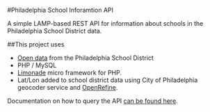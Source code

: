 #Philadelphia School Inforamtion API

A simple LAMP-based REST API for information about schools in the Philadelphia School District data. 

##This project uses

* [Open data](http://webgui.phila.k12.pa.us/offices/a/accountability/open-data-initiative) from the Philadelphia School District
* PHP / MySQL
* [Limonade](http://limonade-php.github.com/) micro framework for PHP.
* Lat/Lon added to school district data using City of Philadelphia geocoder service and [OpenRefine](http://openrefine.org/).

Documentation on how to query the API [can be found here](/wiki).
